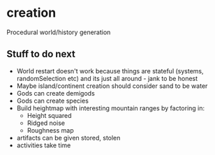 # creation

Procedural world/history generation

## Stuff to do next

- World restart doesn't work because things are stateful (systems, randomSelection etc) and its just all around - jank to be honest
- Maybe island/continent creation should consider sand to be water
- Gods can create demigods
- Gods can create species
- Build heightmap with interesting mountain ranges by factoring in:
  - Height squared
  - Ridged noise
  - Roughness map
- artifacts can be given stored, stolen
- activities take time
